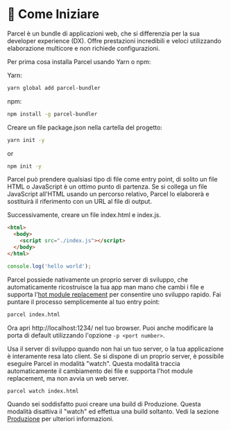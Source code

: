# 🚀 Come Iniziare

Parcel è un bundle di applicazioni web, che si differenzia per la sua developer experience (DX). Offre prestazioni incredibili e veloci utilizzando elaborazione multicore e non richiede configurazioni.

Per prima cosa installa Parcel usando Yarn o npm:

Yarn:

```bash
yarn global add parcel-bundler
```

npm:

```bash
npm install -g parcel-bundler
```

Creare un file package.json nella cartella del progetto:

```bash
yarn init -y
```

or

```bash
npm init -y
```

Parcel può prendere qualsiasi tipo di file come entry point, di solito un file HTML o JavaScript è un ottimo punto di partenza. Se si collega un file JavaScript all'HTML usando un percorso relativo, Parcel lo elaborerà e sostituirà il riferimento con un URL al file di output.

Successivamente, creare un file index.html e index.js.

```html
<html>
  <body>
    <script src="./index.js"></script>
  </body>
</html>
```

```javascript
console.log('hello world');
```

Parcel possiede nativamente un proprio server di sviluppo, che automaticamente ricostruisce la tua app man mano che cambi i file e supporta l'[hot module replacement](hmr.html) per consentire uno sviluppo rapido. Fai puntare il processo semplicemente al tuo entry point:

```bash
parcel index.html
```

Ora apri http://localhost:1234/ nel tuo browser. Puoi anche modificare la porta di default utilizzando l'opzione `-p <port number>`.

Usa il server di sviluppo quando non hai un tuo server, o la tua applicazione è interamente resa lato client. Se si dispone di un proprio server, è possibile eseguire Parcel in modalità "watch". Questa modalità traccia automaticamente il cambiamento dei file e supporta l'hot module replacement, ma non avvia un web server.

```bash
parcel watch index.html
```

Quando sei soddisfatto puoi creare una build di Produzione. Questa modalità disattiva il "watch" ed effettua una build soltanto. Vedi la sezione [Produzione](production.html) per ulteriori informazioni.

